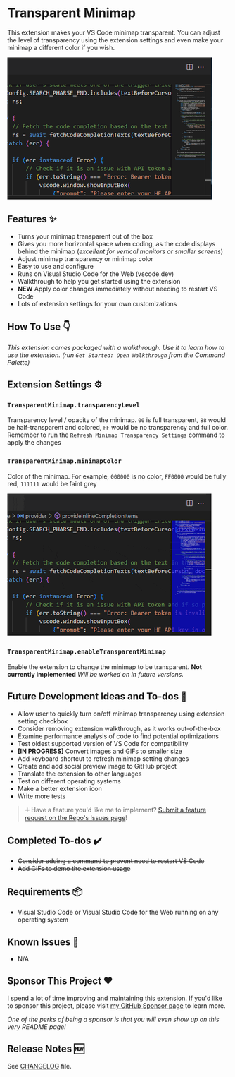 # Transparent Minimap

This extension makes your VS Code minimap transparent. You can adjust the level of transparency using the extension settings and even make your minimap a different color if you wish.

![Animation of the VS Code minimap fading as its transparency increases](images/Transparent-Minimap.gif)

## Features ✨

- Turns your minimap transparent out of the box
- Gives you more horizontal space when coding, as the code displays behind the minimap (*excellent for vertical monitors or smaller screens*)
- Adjust minimap transparency or minimap color
- Easy to use and configure
- Runs on Visual Studio Code for the Web (vscode.dev)
- Walkthrough to help you get started using the extension
- **NEW** Apply color changes immediately without needing to restart VS Code
- Lots of extension settings for your own customizations

## How To Use 👇

*This extension comes packaged with a walkthrough. Use it to learn how to use the extension. (run `Get Started: Open Walkthrough` from the Command Palette)*

## Extension Settings ⚙️

### `TransparentMinimap.transparencyLevel`

Transparency level / opacity of the minimap.
`00` is full transparent, `88` would be half-transparent and colored, `FF` would be no transparency and full color.
Remember to run the `Refresh Minimap Transparency Settings` command to apply the changes

### `TransparentMinimap.minimapColor`

Color of the minimap.
For example, `000000` is no color, `FF0000` would be fully red, `111111` would be faint grey

![Animation of the VS Code minimap changing colors](images/Transparent-Minimap-Color.gif)

### `TransparentMinimap.enableTransparentMinimap`

Enable the extension to change the minimap to be transparent.
**Not currently implemented**
*Will be worked on in future versions.*

## Future Development Ideas and To-dos 📝

- Allow user to quickly turn on/off minimap transparency using extension setting checkbox
- Consider removing extension walkthrough, as it works out-of-the-box
- Examine performance analysis of code to find potential optimizations
- Test oldest supported version of VS Code for compatibility
- **[IN PROGRESS]** Convert images and GIFs to smaller size
- Add keyboard shortcut to refresh minimap setting changes
- Create and add social preview image to GitHub project
- Translate the extension to other languages
- Test on different operating systems
- Make a better extension icon
- Write more tests

> ➕ Have a feature you'd like me to implement? [Submit a feature request on the Repo's Issues page](https://github.com/BenRogersWPG/VSCode-Transparent-Minimap/issues)!

## Completed To-dos ✔️

- ~~Consider adding a command to prevent need to restart VS Code~~
- ~~Add GIFs to demo the extension usage~~

## Requirements 📦

- Visual Studio Code or Visual Studio Code for the Web running on any operating system

## Known Issues 🐛

- N/A

## Sponsor This Project ❤️

I spend a lot of time improving and maintaining this extension. If you'd like to sponsor this project, please visit [my GitHub Sponsor page](https://github.com/sponsors/BenRogersWPG/) to learn more.

*One of the perks of being a sponsor is that you will even show up on this very README page!*

## Release Notes 🆕

See [CHANGELOG](https://github.com/BenRogersWPG/VSCode-Transparent-Minimap/blob/master/CHANGELOG.md) file.